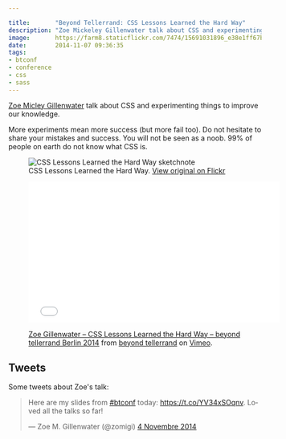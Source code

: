 ```yaml
---

title:       "Beyond Tellerrand: CSS Lessons Learned the Hard Way"
description: "Zoe Mickeley Gillenwater talk about CSS and experimenting things to improve our knowledge"
image:       https://farm8.staticflickr.com/7474/15691031896_e38e1ff67b_c.jpg
date:        2014-11-07 09:36:35
tags:
- btconf
- conference
- css
- sass
---
```


[Zoe Micley Gillenwater](https://web.archive.org/web/20140725141550/https://twitter.com/zomigi) talk about CSS and experimenting things to improve our knowledge.

More experiments mean more success (but more fail too). Do not hesitate to share your mistakes and success. You will not be seen as a noob. 99% of people on earth do not know what CSS is.  

<figure>
  <img src="https://farm6.staticflickr.com/5611/15526026529_bbcd5dae65_c.jpg" alt="CSS Lessons Learned the Hard Way sketchnote">
  <figcaption>
    CSS Lessons Learned the Hard Way. <a href="https://www.flickr.com/photos/alienlebarge/15526026529">View original on Flickr</a>
  </figcaption>
</figure>

<figure>
  <iframe src="//player.vimeo.com/video/112494277?color=9c191e" width="500" height="281" frameborder="0" webkitallowfullscreen mozallowfullscreen allowfullscreen></iframe>
  <figcaption>
    <p><a href="https://vimeo.com/112494277">Zoe Gillenwater – CSS Lessons Learned the Hard Way – beyond tellerrand Berlin 2014</a> from <a href="https://vimeo.com/beyondtellerrand">beyond tellerrand</a> on <a href="https://vimeo.com">Vimeo</a>.</p>
  </figcaption>
</figure>

## Tweets

Some tweets about Zoe's talk:

<blockquote class="twitter-tweet" lang="fr"><p>Here are my slides from <a href="https://twitter.com/hashtag/btconf?src=hash">#btconf</a> today: <a href="https://t.co/YV34xSOqnv">https://t.co/YV34xSOqnv</a>. Loved all the talks so far!</p>&mdash; Zoe M. Gillenwater (@zomigi) <a href="https://twitter.com/zomigi/status/529687465800777728">4 Novembre 2014</a></blockquote> <script async src="//platform.twitter.com/widgets.js" charset="utf-8"></script>
